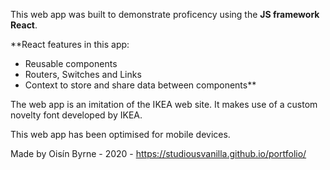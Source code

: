 
This web app was built to demonstrate proficency using the **JS framework React**.

**React features in this app:

- Reusable components
- Routers, Switches and Links
- Context to store and share data between components**

The web app is an imitation of the IKEA web site. It makes use of a custom novelty font developed by IKEA.

This web app has been optimised for mobile devices.

Made by Oisín Byrne -  2020 - https://studiousvanilla.github.io/portfolio/
